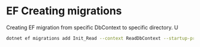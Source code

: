 ﻿# EF Creating migrations

Creating EF migration from specific DbContext to specific directory. U

```bash
dotnet ef migrations add Init_Read --context ReadDbContext --startup-project ../SimpleFinance.Api/ -o EF/Migrations
```